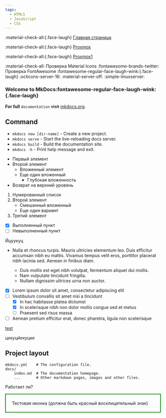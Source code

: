 ```yaml
---
tags:
  - HTML5
  - JavaScript
  - CSS
---
```

:material-check-all:{.face-laugh} [Главная страница](index.md)

:material-check-all:{.face-laugh} [Proxmox](index2.md)

:material-check-all:{.face-laugh} [Proxmox1](index3.md)


:material-check-all: Проверка Material Icons
:fontawesome-brands-twitter: Проверка FontAwesome
:fontawesome-regular-face-laugh-wink:{.face-laugh}
:octicons-server-16:
:material-server-off:
:simple-linuxserver:

### Welcome to MkDocs:fontawesome-regular-face-laugh-wink:{.face-laugh}

**For full** `documentation` ~~visit~~ [mkdocs.org](https://www.mkdocs.org).

## Command

* `mkdocs new [dir-name]` - Create a new project.
* `mkdocs serve` - Start the live-reloading docs server.
* `mkdocs build` - Build the documentation site.
* `mkdocs -h` - Print help message and exit.

- Первый элемент
- Второй элемент
  - Вложенный элемент
  - Еще один вложенный
    - Глубокая вложенность
- Возврат на верхний уровень

1. Нумерованный список
2. Второй элемент
   - Смешанный вложенный
   * Еще один вариант
3. Третий элемент

- [x] Выполненный пункт
- [ ] Невыполненный пункт

Йцуукуц

- Nulla et rhoncus turpis. Mauris ultricies elementum leo. Duis efficitur
  accumsan nibh eu mattis. Vivamus tempus velit eros, porttitor placerat   nibh lacinia sed. Aenean in finibus diam.

    * Duis mollis est eget nibh volutpat, fermentum aliquet dui mollis.
    * Nam vulputate tincidunt fringilla.
    * Nullam dignissim ultrices urna non auctor.


- [x] Lorem ipsum dolor sit amet, consectetur adipiscing elit
- [ ] Vestibulum convallis sit amet nisi a tincidunt
    * [x] In hac habitasse platea dictumst
    * [x] In scelerisque nibh non dolor mollis congue sed et metus
    * [ ] Praesent sed risus massa
- [ ] Aenean pretium efficitur erat, donec pharetra, ligula non scelerisque

[test](index2.md#install-grafana-for-monitoring-proxmox)

*цекуцйекуцке*

## Project layout


    mkdocs.yml    # The configuration file.
    docs/
        index.md  # The documentation homepage.
        ...       # Other markdown pages, images and other files.


Работает ли? <span class="mdi mdi-home"></span>
<div style="border: 2px solid green; padding: 20px;">
  <span class="mdi mdi-alert" style="color: red; font-size: 32px;"></span>
  Тестовая иконка (должна быть красный восклицательный знак)
</div>

